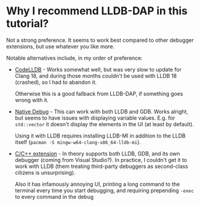 # Why I recommend LLDB-DAP in this tutorial?

Not a strong preference. It seems to work best compared to other debugger extensions, but use whatever you like more.

Notable alternatives include, in my order of preference:

* [CodeLLDB](https://marketplace.visualstudio.com/items?itemName=vadimcn.vscode-lldb) - Works somewhat well, but was very slow to update for Clang 18, and during those months couldn't be used with LLDB 18 (crashed), so I had to abandon it.

  Otherwise this is a good fallback from LLDB-DAP, if something goes wrong with it.

* [Native Debug](https://marketplace.visualstudio.com/items?itemName=webfreak.debug) - This can work with both LLDB and GDB. Works alright, but seems to have issues with displaying variable values. E.g. for `std::vector` it doesn't display the elements in the UI (at least by default).

  Using it with LLDB requires installing LLDB-MI in addition to the LLDB itself (`pacman -S mingw-w64-clang-x86_64-lldb-mi`).

* [C/C++ extension](https://marketplace.visualstudio.com/items?itemName=ms-vscode.cpptools) - In theory supports both LLDB, GDB, and its own debugger (coming from Visual Studio?). In practice, I couldn't get it to work with LLDB (them treating third-party debuggers as second-class citizens is unsurprising).

  Also it has infamously annoying UI, printing a long command to the terminal every time you start debugging, and requiring prepending `-exec` to every command in the debug
